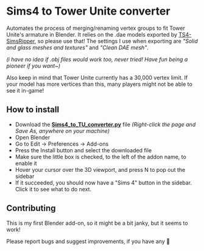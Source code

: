 # Sims4 to Tower Unite converter
 Automates the process of merging/renaming vertex groups to fit Tower Unite's armature in Blender. It relies on the .dae models exported by [TS4-SimsRipper](https://github.com/thepancake1/TS4-SimRipper), so please use that! The settings I use when exporting are *"Solid and glass meshes and textures"* and *"Clean DAE mesh"*.
 
 *(i have no idea if .obj files would work too, never tried! Have fun being a pioneer if you want~)*
 
 Also keep in mind that Tower Unite currently has a 30,000 vertex limit. If your model has more vertices than this, many players might not be able to see it in-game!

## How to install
* Download the **[Sims4_to_TU_converter.py](https://raw.githubusercontent.com/Lunarexxy/Sims4-to-TU-converter/main/Sims4_to_TU_converter.py)** file *(Right-click the page and Save As, anywhere on your machine)*
* Open Blender
* Go to Edit -> Preferences -> Add-ons
* Press the Install button and select the downloaded file
* Make sure the little box is checked, to the left of the addon name, to enable it
* Hover your cursor over the 3D viewport, and press N to pop out the sidebar
* If it succeeded, you should now have a "Sims 4" button in the sidebar. Click it to see what to do next.

## Contributing
This is my first Blender add-on, so it might be a bit janky, but it seems to work!

Please report bugs and suggest improvements, if you have any 💖
